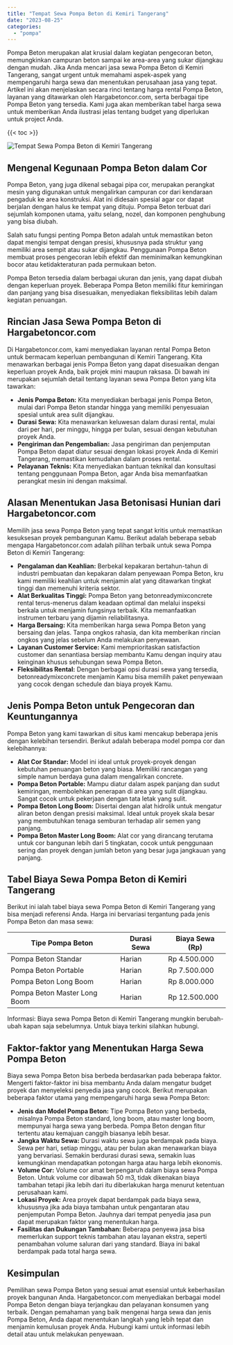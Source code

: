 ```yaml
---
title: "Tempat Sewa Pompa Beton di Kemiri Tangerang"
date: "2023-08-25"
categories: 
  - "pompa"
---
```




Pompa Beton merupakan alat krusial dalam kegiatan pengecoran beton, memungkinkan campuran beton sampai ke area-area yang sukar dijangkau dengan mudah. Jika Anda mencari jasa sewa Pompa Beton di Kemiri Tangerang, sangat urgent untuk memahami aspek-aspek yang mempengaruhi harga sewa dan menentukan perusahaan jasa yang tepat. Artikel ini akan menjelaskan secara rinci tentang harga rental Pompa Beton, layanan yang ditawarkan oleh Hargabetoncor.com, serta berbagai tipe Pompa Beton yang tersedia. Kami juga akan memberikan tabel harga sewa untuk memberikan Anda ilustrasi jelas tentang budget yang diperlukan untuk project Anda.

{{< toc >}}

![Tempat Sewa Pompa Beton di Kemiri Tangerang](https://hargareadymixid.github.io/pompa/concrete-pump%20(12).png)

## Mengenal Kegunaan Pompa Beton dalam Cor

Pompa Beton, yang juga dikenal sebagai pipa cor, merupakan perangkat mesin yang digunakan untuk mengalirkan campuran cor dari kendaraan pengaduk ke area konstruksi. Alat ini didesain spesial agar cor dapat berjalan dengan halus ke tempat yang dituju. Pompa Beton terbuat dari sejumlah komponen utama, yaitu selang, nozel, dan komponen penghubung yang bisa diubah.

Salah satu fungsi penting Pompa Beton adalah untuk memastikan beton dapat mengisi tempat dengan presisi, khususnya pada struktur yang memiliki area sempit atau sukar dijangkau. Penggunaan Pompa Beton membuat proses pengecoran lebih efektif dan meminimalkan kemungkinan bocor atau ketidakteraturan pada permukaan beton.

Pompa Beton tersedia dalam berbagai ukuran dan jenis, yang dapat diubah dengan keperluan proyek. Beberapa Pompa Beton memiliki fitur kemiringan dan panjang yang bisa disesuaikan, menyediakan fleksibilitas lebih dalam kegiatan penuangan.

## Rincian Jasa Sewa Pompa Beton di Hargabetoncor.com

Di Hargabetoncor.com, kami menyediakan layanan rental Pompa Beton untuk bermacam keperluan pembangunan di Kemiri Tangerang. Kita menawarkan berbagai jenis Pompa Beton yang dapat disesuaikan dengan keperluan proyek Anda, baik projek mini maupun raksasa. Di bawah ini merupakan sejumlah detail tentang layanan sewa Pompa Beton yang kita tawarkan:

- **Jenis Pompa Beton:** Kita menyediakan berbagai jenis Pompa Beton, mulai dari Pompa Beton standar hingga yang memiliki penyesuaian spesial untuk area sulit dijangkau.
- **Durasi Sewa:** Kita menawarkan keluwesan dalam durasi rental, mulai dari per hari, per minggu, hingga per bulan, sesuai dengan kebutuhan proyek Anda.
- **Pengiriman dan Pengembalian:** Jasa pengiriman dan penjemputan Pompa Beton dapat diatur sesuai dengan lokasi proyek Anda di Kemiri Tangerang, memastikan kemudahan dalam proses rental.
- **Pelayanan Teknis:** Kita menyediakan bantuan teknikal dan konsultasi tentang penggunaan Pompa Beton, agar Anda bisa memanfaatkan perangkat mesin ini dengan maksimal.

## Alasan Menentukan Jasa Betonisasi Hunian dari Hargabetoncor.com

Memilih jasa sewa Pompa Beton yang tepat sangat kritis untuk memastikan kesuksesan proyek pembangunan Kamu. Berikut adalah beberapa sebab mengapa Hargabetoncor.com adalah pilihan terbaik untuk sewa Pompa Beton di Kemiri Tangerang:

- **Pengalaman dan Keahlian:** Berbekal kepakaran bertahun-tahun di industri pembuatan dan kepakaran dalam penyewaan Pompa Beton, kru kami memiliki keahlian untuk menjamin alat yang ditawarkan tingkat tinggi dan memenuhi kriteria sektor.
- **Alat Berkualitas Tinggi:** Pompa Beton yang betonreadymixconcrete rental terus-menerus dalam keadaan optimal dan melalui inspeksi berkala untuk menjamin fungsinya terbaik. Kita memanfaatkan instrumen terbaru yang dijamin reliabilitasnya.
- **Harga Bersaing:** Kita memberikan harga sewa Pompa Beton yang bersaing dan jelas. Tanpa ongkos rahasia, dan kita memberikan rincian ongkos yang jelas sebelum Anda melakukan penyewaan.
- **Layanan Customer Service:** Kami memprioritaskan satisfaction customer dan senantiasa bersiap membantu Kamu dengan inquiry atau keinginan khusus sehubungan sewa Pompa Beton.
- **Fleksibilitas Rental:** Dengan berbagai opsi durasi sewa yang tersedia, betonreadymixconcrete menjamin Kamu bisa memilih paket penyewaan yang cocok dengan schedule dan biaya proyek Kamu.

## Jenis Pompa Beton untuk Pengecoran dan Keuntungannya

Pompa Beton yang kami tawarkan di situs kami mencakup beberapa jenis dengan kelebihan tersendiri. Berikut adalah beberapa model pompa cor dan kelebihannya:

- **Alat Cor Standar:** Model ini ideal untuk proyek-proyek dengan kebutuhan penuangan beton yang biasa. Memiliki rancangan yang simple namun berdaya guna dalam mengalirkan concrete.
- **Pompa Beton Portable:** Mampu diatur dalam aspek panjang dan sudut kemiringan, membolehkan penerapan di area yang sulit dijangkau. Sangat cocok untuk pekerjaan dengan tata letak yang sulit.
- **Pompa Beton Long Boom:** Disertai dengan alat hidrolik untuk mengatur aliran beton dengan presisi maksimal. Ideal untuk proyek skala besar yang membutuhkan tenaga semburan terhadap alir semen yang panjang.
- **Pompa Beton Master Long Boom:** Alat cor yang dirancang terutama untuk cor bangunan lebih dari 5 tingkatan, cocok untuk penggunaan sering dan proyek dengan jumlah beton yang besar juga jangkauan yang panjang.

## Tabel Biaya Sewa Pompa Beton di Kemiri Tangerang

Berikut ini ialah tabel biaya sewa Pompa Beton di Kemiri Tangerang yang bisa menjadi referensi Anda. Harga ini bervariasi tergantung pada jenis Pompa Beton dan masa sewa:

| Tipe Pompa Beton | Durasi Sewa | Biaya Sewa (Rp) |
| --- | --- | --- |
| Pompa Beton Standar | Harian | Rp 4.500.000 |
| Pompa Beton Portable | Harian | Rp 7.500.000 |
| Pompa Beton Long Boom | Harian | Rp 8.000.000 |
| Pompa Beton Master Long Boom | Harian | Rp 12.500.000 |

Informasi: Biaya sewa Pompa Beton di Kemiri Tangerang mungkin berubah-ubah kapan saja sebelumnya. Untuk biaya terkini silahkan hubungi.

## Faktor-faktor yang Menentukan Harga Sewa Pompa Beton

Biaya sewa Pompa Beton bisa berbeda berdasarkan pada beberapa faktor. Mengerti faktor-faktor ini bisa membantu Anda dalam mengatur budget proyek dan menyeleksi penyedia jasa yang cocok. Berikut merupakan beberapa faktor utama yang mempengaruhi harga sewa Pompa Beton:

- **Jenis dan Model Pompa Beton:** Tipe Pompa Beton yang berbeda, misalnya Pompa Beton standard, long boom, atau master long boom, mempunyai harga sewa yang berbeda. Pompa Beton dengan fitur tertentu atau kemajuan canggih biasanya lebih besar.
- **Jangka Waktu Sewa:** Durasi waktu sewa juga berdampak pada biaya. Sewa per hari, setiap minggu, atau per bulan akan menawarkan biaya yang bervariasi. Semakin berdurasi durasi sewa, semakin luas kemungkinan mendapatkan potongan harga atau harga lebih ekonomis.
- **Volume Cor:** Volume cor amat berpengaruh dalam biaya sewa Pompa Beton. Untuk volume cor dibawah 50 m3, tidak dikenakan biaya tambahan tetapi jika lebih dari itu diberlakukan harga menurut ketentuan perusahaan kami.
- **Lokasi Proyek:** Area proyek dapat berdampak pada biaya sewa, khususnya jika ada biaya tambahan untuk pengantaran atau penjemputan Pompa Beton. Jauhnya dari tempat penyedia jasa pun dapat merupakan faktor yang menentukan harga.
- **Fasilitas dan Dukungan Tambahan:** Beberapa penyewa jasa bisa memerlukan support teknis tambahan atau layanan ekstra, seperti penambahan volume saluran dari yang standard. Biaya ini bakal berdampak pada total harga sewa.

## Kesimpulan

Pemilihan sewa Pompa Beton yang sesuai amat esensial untuk keberhasilan proyek bangunan Anda. Hargabetoncor.com menyediakan berbagai model Pompa Beton dengan biaya terjangkau dan pelayanan konsumen yang terbaik. Dengan pemahaman yang baik mengenai harga sewa dan jenis Pompa Beton, Anda dapat menentukan langkah yang lebih tepat dan menjamin kemulusan proyek Anda. Hubungi kami untuk informasi lebih detail atau untuk melakukan penyewaan.
